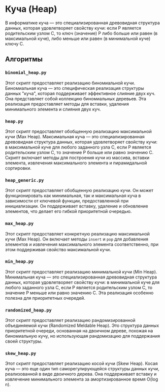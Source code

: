 # Куча (Heap)

В информатике куча — это специализированная древовидная структура данных, которая удовлетворяет свойству кучи: если P является родительским узлом C, то ключ (значение) P либо больше или равен (в максимальной куче), либо меньше или равен (в минимальной куче) ключу C.

## Алгоритмы

### `binomial_heap.py`
Этот скрипт предоставляет реализацию биномиальной кучи. Биномиальная куча — это специфическая реализация структуры данных "куча", которая поддерживает эффективное слияние двух куч. Она представляет собой коллекцию биномиальных деревьев. Эта реализация предоставляет методы для вставки, удаления минимального элемента и слияния двух куч.

### `heap.py`
Этот скрипт предоставляет обобщенную реализацию максимальной кучи (Max Heap). Максимальная куча — это специализированная древовидная структура данных, которая удовлетворяет свойству кучи: в максимальной куче для любого заданного узла C, если P является родительским узлом C, то значение P больше или равно значению C. Скрипт включает методы для построения кучи из массива, вставки элемента, извлечения максимального элемента и пирамидальной сортировки.

### `heap_generic.py`
Этот скрипт предоставляет обобщенную реализацию кучи. Он может функционировать как минимальная, так и максимальная куча в зависимости от ключевой функции, предоставленной при инициализации. Он поддерживает вставку, удаление и обновление элементов, что делает его гибкой приоритетной очередью.

### `max_heap.py`
Этот скрипт предоставляет конкретную реализацию максимальной кучи (Max Heap). Он включает методы `insert` и `pop` для добавления элементов и извлечения максимального элемента соответственно, при этом поддерживая свойство максимальной кучи.

### `min_heap.py`
Этот скрипт предоставляет реализацию минимальной кучи (Min Heap). Минимальная куча — это специализированная древовидная структура данных, которая удовлетворяет свойству кучи: в минимальной куче для любого заданного узла C, если P является родительским узлом C, то значение P меньше или равно значению C. Эта реализация особенно полезна для приоритетных очередей.

### `randomized_heap.py`
Этот скрипт предоставляет реализацию рандомизированной объединяемой кучи (Randomized Meldable Heap). Это структура данных приоритетной очереди, основанная на двоичном дереве, похожая на биномиальную кучу, но использующая рандомизацию для поддержания своей структуры.

### `skew_heap.py`
Этот скрипт предоставляет реализацию косой кучи (Skew Heap). Косая куча — это еще один тип саморегулирующейся структуры данных кучи, реализованной в виде двоичного дерева. Она поддерживает вставку и извлечение минимального элемента за амортизированное время O(log n).
